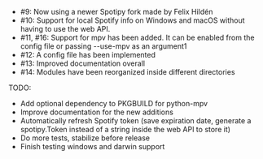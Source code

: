 * #9: Now using a newer Spotipy fork made by Felix Hildén
* #10: Support for local Spotify info on Windows and macOS without having to use the web API.
* #11, #16: Support for mpv has been added. It can be enabled from the config file or passing --use-mpv as an argument1
* #12: A config file has been implemented
* #13: Improved documentation overall
* #14: Modules have been reorganized inside different directories

TODO:
* Add optional dependency to PKGBUILD for python-mpv
* Improve documentation for the new additions
* Automatically refresh Spotify token (save expiration date, generate a spotipy.Token instead of a string inside the web API to store it)
* Do more tests, stabilize before release
* Finish testing windows and darwin support
